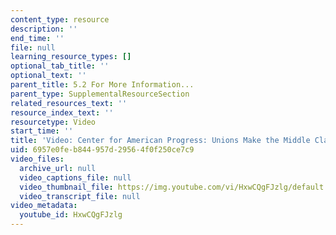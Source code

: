 ```yaml
---
content_type: resource
description: ''
end_time: ''
file: null
learning_resource_types: []
optional_tab_title: ''
optional_text: ''
parent_title: 5.2 For More Information...
parent_type: SupplementalResourceSection
related_resources_text: ''
resource_index_text: ''
resourcetype: Video
start_time: ''
title: 'Video: Center for American Progress: Unions Make the Middle Class'
uid: 6957e0fe-b844-957d-2956-4f0f250ce7c9
video_files:
  archive_url: null
  video_captions_file: null
  video_thumbnail_file: https://img.youtube.com/vi/HxwCQgFJzlg/default.jpg
  video_transcript_file: null
video_metadata:
  youtube_id: HxwCQgFJzlg
---
```

